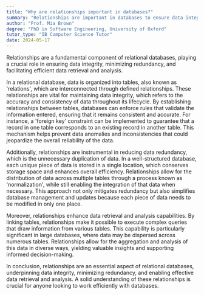 ```yaml
---
title: "Why are relationships important in databases?"
summary: "Relationships are important in databases to ensure data integrity, reduce redundancy, and facilitate data retrieval and analysis."
author: "Prof. Mia Brown"
degree: "PhD in Software Engineering, University of Oxford"
tutor_type: "IB Computer Science Tutor"
date: 2024-05-17
---
```


Relationships are a fundamental component of relational databases, playing a crucial role in ensuring data integrity, minimizing redundancy, and facilitating efficient data retrieval and analysis.

In a relational database, data is organized into tables, also known as 'relations', which are interconnected through defined relationships. These relationships are vital for maintaining data integrity, which refers to the accuracy and consistency of data throughout its lifecycle. By establishing relationships between tables, databases can enforce rules that validate the information entered, ensuring that it remains consistent and accurate. For instance, a 'foreign key' constraint can be implemented to guarantee that a record in one table corresponds to an existing record in another table. This mechanism helps prevent data anomalies and inconsistencies that could jeopardize the overall reliability of the data.

Additionally, relationships are instrumental in reducing data redundancy, which is the unnecessary duplication of data. In a well-structured database, each unique piece of data is stored in a single location, which conserves storage space and enhances overall efficiency. Relationships allow for the distribution of data across multiple tables through a process known as 'normalization', while still enabling the integration of that data when necessary. This approach not only mitigates redundancy but also simplifies database management and updates because each piece of data needs to be modified in only one place.

Moreover, relationships enhance data retrieval and analysis capabilities. By linking tables, relationships make it possible to execute complex queries that draw information from various tables. This capability is particularly significant in large databases, where data may be dispersed across numerous tables. Relationships allow for the aggregation and analysis of this data in diverse ways, yielding valuable insights and supporting informed decision-making.

In conclusion, relationships are an essential aspect of relational databases, underpinning data integrity, minimizing redundancy, and enabling effective data retrieval and analysis. A solid understanding of these relationships is crucial for anyone looking to work efficiently with databases.
    